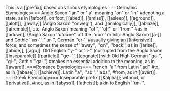 This is a [[prefix]] based on various etymologies
===Germanic Etymologies===
Anglo Saxon ''an'' or ''a'' meaning  "on" or "in" 
#denoting a state, as in [[afoot]], on foot, [[abed]], [[amiss]], [[asleep]], [[aground]], [[aloft]], [[away]] (Anglo Saxon ''onweg''), and [[analogically]], [[ablaze]], [[atremble]], etc.
Anglo Saxon meaning ''of'', ''off'' or ''from''
#as in [[adown]] (Anglo Saxon ''ofd&#363;ne'' off the ''dun'' or hill). 
Anglo Saxon [[&#257;-]] and Gothic ''us-'', ''ur-'', German ''er-''
#usually giving an [[intensive]] force, and sometimes the sense of ''away'', ''on'', ''back'', as in [[arise]], [[abide]], [[ago]]. 
Old English ''y-'' or ''i-'' (corrupted from the Anglo Saxon [[inseparable]] [[particle]] ''ge- '', [[cognate]] with Old High German ''ga-'', ''gi-'', Gothic ''ga-'')
#makes no essential addition to the meaning, as in [[aware]].
===Romance Etymologies===
French ''à'' from Latin ''ad'' 
#to, as in [[abase]], [[achieve]]. 
Latin ''a'', ''ab'', ''abs'', 
#from, as in [[avert]]. 
===Greek Etymology===
Inseparable prefix [[&alpha]]; without, or [[privative]],
#not, as in [[abyss]], [[atheist]]; akin to English ''un-''.